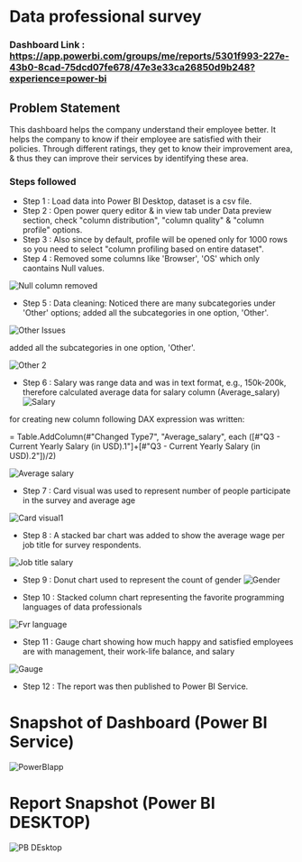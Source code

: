 
# Data professional survey 

### Dashboard Link : https://app.powerbi.com/groups/me/reports/5301f993-227e-43b0-8cad-75dcd07fe678/47e3e33ca26850d9b248?experience=power-bi

## Problem Statement

This dashboard helps the company understand their employee better. It helps the company to know if their employee are satisfied with their policies. Through different ratings, they get to know their improvement area, & thus they can improve their services by identifying these area.



### Steps followed 

- Step 1 : Load data into Power BI Desktop, dataset is a csv file.
- Step 2 : Open power query editor & in view tab under Data preview section, check "column distribution", "column quality" & "column profile" options.
- Step 3 : Also since by default, profile will be opened only for 1000 rows so you need to select "column profiling based on entire dataset".
- Step 4 : Removed some columns like 'Browser', 'OS' which only caontains Null values.

![Null column removed](https://github.com/user-attachments/assets/6a68993d-d0ad-4ef7-a015-abd961a1d600)
- Step 5 : Data cleaning: Noticed there are many subcategories under 'Other' options; added all the subcategories in one option, 'Other'.

![Other Issues](https://github.com/user-attachments/assets/d6de7e70-fb89-4e29-b8b9-2aa820ab0f2a)

added all the subcategories in one option, 'Other'.

![Other 2](https://github.com/user-attachments/assets/eae70c6f-803e-4f09-a829-1406abd995a4)

- Step 6 : Salary was range data and was in text format, e.g., 150k-200k, therefore calculated average data for salary column (Average_salary)
![Salary](https://github.com/user-attachments/assets/dde255dc-f36b-46d1-9724-889cf6be20c3)

for creating new column following DAX expression was written:

= Table.AddColumn(#"Changed Type7", "Average_salary", each ([#"Q3 - Current Yearly Salary (in USD).1"]+[#"Q3 - Current Yearly Salary (in USD).2"])/2)

![Average salary](https://github.com/user-attachments/assets/88e124c7-bce0-457f-bfc0-3caacc3d8087)

- Step 7 : Card visual was used to represent number of people participate in the survey and average age

![Card visual1](https://github.com/user-attachments/assets/9be41cc0-e311-4591-bb9e-8ee3927fdfd3)

- Step 8 : A stacked bar chart was added to show the average wage per job title for survey respondents.

![Job title salary](https://github.com/user-attachments/assets/9c696c9e-3e7e-45ab-b529-be5c471afc13)

- Step 9 : Donut chart used to represent the count of gender
![Gender](https://github.com/user-attachments/assets/7a9ca71d-fa7d-4614-b327-3d0247b191db)

- Step 10 : Stacked column chart representing the favorite programming languages of data professionals

![Fvr language](https://github.com/user-attachments/assets/f70818a6-2361-4a48-a7c2-ba9a242f5fe6)

- Step 11 : Gauge chart showing how much happy and satisfied employees are with management, their work-life balance, and salary 

![Gauge](https://github.com/user-attachments/assets/8b16aa97-f316-4e4d-9b84-ce3bb224d2d1)


 
 - Step 12 : The report was then published to Power BI Service.
 
 

# Snapshot of Dashboard (Power BI Service)

![PowerBIapp](https://github.com/user-attachments/assets/814af2ef-0e46-44ae-a246-62b28c8e1c53)

 
 # Report Snapshot (Power BI DESKTOP)

 
![PB DEsktop](https://github.com/user-attachments/assets/7d64faa6-8a4b-4dc6-8dd5-22ccac3995aa)



